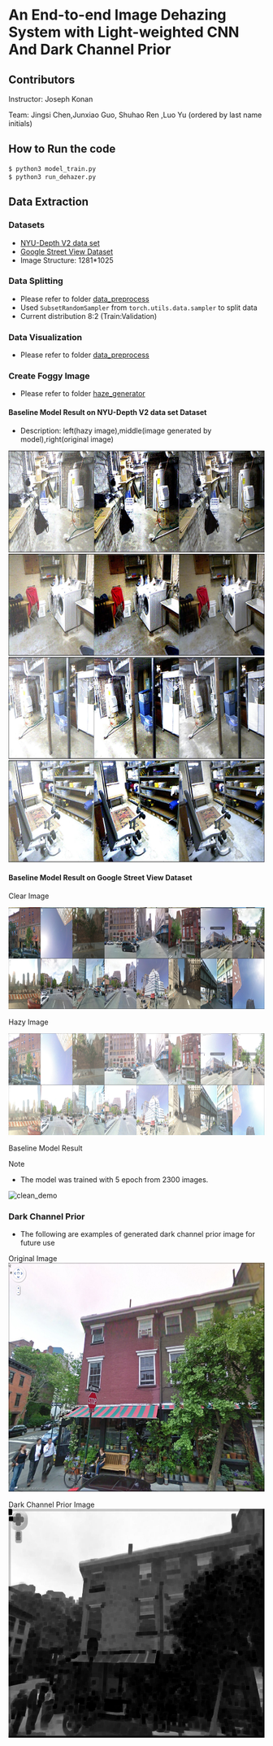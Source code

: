 # An End-to-end Image Dehazing System with Light-weighted CNN And Dark Channel Prior

## Contributors

Instructor: Joseph Konan

Team: Jingsi Chen,Junxiao Guo, Shuhao Ren ,Luo Yu (ordered by last name initials)

## How to Run the code

```
$ python3 model_train.py
$ python3 run_dehazer.py
```

## Data Extraction

### Datasets
- [NYU-Depth V2 data set](https://cs.nyu.edu/~silberman/datasets/nyu_depth_v2.html)
- [Google Street View Dataset](https://www.crcv.ucf.edu/projects/GMCP_Geolocalization/#Dataset)
- Image Structure: 1281*1025

### Data Splitting

- Please refer to folder [data_preprocess](preprocessing)
- Used `SubsetRandomSampler` from `torch.utils.data.sampler` to split data
- Current distribution 8:2 (Train:Validation)

### Data Visualization

- Please refer to folder [data_preprocess](preprocessing)


### Create Foggy Image
- Please refer to folder [haze_generator](haze_generator)
 

#### Baseline Model Result on NYU-Depth V2 data set Dataset

- Description: left(hazy image),middle(image generated by model),right(original image)
<img src="imgs/1.jpg " alt="clear_demo" width="1000" height="200"/>
<img src="imgs/2.jpg " alt="clear_demo" width="1000" height="200"/>
<img src="imgs/3.jpg " alt="clear_demo" width="1000" height="200"/>
<img src="imgs/4.jpg " alt="clear_demo" width="1000" height="200"/>


#### Baseline Model Result on Google Street View Dataset

Clear Image

<img src="imgs/5_epoches_clear.jpg " alt="clear_demo" width="1000" height="200"/>

Hazy Image

<img src="imgs/5_epoches_hazy.jpg " alt="hazy_demo" width="1000" height="200"/>

Baseline Model Result

Note
  - The model was trained with 5 epoch from 2300 images.
  
<img src="imgs/5_epoches_clean.jpg " alt="clean_demo" width="1000" height="200"/>


### Dark Channel Prior

- The following are examples of generated dark channel prior image for future use
  
Original Image
<img src="imgs/dark/010017_1.jpg " alt="clean_demo" width="600" height="450"/>

Dark Channel Prior Image
<img src="imgs/dark/dark_010017_1.jpg " alt="clean_demo" width="600" height="450"/>
